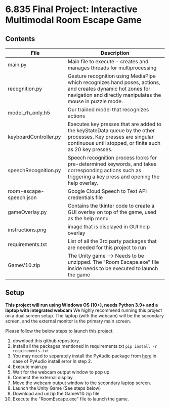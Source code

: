 # 6.835 Final Project: Interactive Multimodal Room Escape Game

## Contents

|File| Description |
|--|--|
|main.py| Main file to execute - creates and manages threads for multiprocessing |
|recognition.py| Gesture recognition using MediaPipe which recognizes hand poses, actions, and creates dynamic hot zones for navigation and directly manipulates the mouse in puzzle mode. |
|model_rh_only.h5| Our trained model that recognizes actions |
|keyboardController.py| Executes key presses that are added to the keyStateData queue by the other processes. Key presses are singular continuous until stopped, or finite such as 20 key presses.|
|speechRecognition.py| Speech recognition process looks for pre-determined keywords, and takes corresponding actions such as triggering a key press and opening the help overlay. |
|room-escape-speech.json| Google Cloud Speech to Text API credentials file|
|gameOverlay.py| Contains the tkinter code to create a GUI overlay on top of the game, used as the help menu|
|instructions.png| image that is displayed in GUI help overlay|
|requirements.txt| List of all the 3rd party packages that are needed for this project to run|
|GameV10.zip|The Unity game --> Needs to be unzipped. The "Room Escape.exe" file inside needs to be executed to launch the game|

## Setup
**This project will run using Windows OS (10+), needs Python 3.9+ and a laptop with integrated webcam**
We highly recommend running this project on a dual screen setup.
The laptop (with the webcam) will be the secondary screen, and the external monitor is the primary main screen.

Please follow the below steps to launch this project:
 1. download this github repository.
 2. install all the packages mentioned in requirements.txt `pip install -r requirements.txt`
 3. You may need to separately install the PyAudio package from [here](https://www.lfd.uci.edu/~gohlke/pythonlibs/#pyaudio) in case of PyAudio install error in step 2.
 4. Execute main.py
 5. Wait for the webcam output window to pop up.
 6. Connect the external display.
 7. Move the webcam output window to the secondary laptop screen.
 8. Launch the Unity Game (See steps below)
 9. Download and unzip the GameV10.zip file 
 10. Execute the "RoomEscape.exe" file to launch the game.
